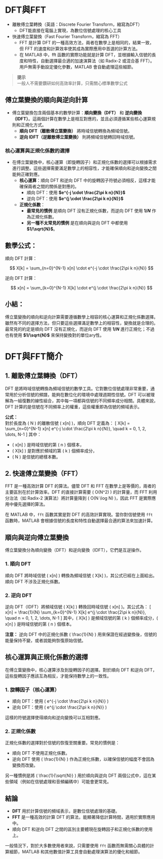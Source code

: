 # DFT與FFT
+ 離散傅立葉轉換（英語：Discrete Fourier Transform，縮寫為DFT）
  + DFT能直接在電腦上實現，為數位信號處理的核心工具
+ 快速傅立葉變換（Fast Fourier Transform，縮寫為 FFT）
  + FFT 是計算 DFT 的一種高效方法，兩者在數學上是相同的，結果一致，但 FFT 的速度和計算效率使其成為實際應用中首選的計算方法。
  + 在 MATLAB 中，fft 函數的實際功能就是計算 DFT，並根據輸入信號的長度和特性，自動選擇最合適的加速演算法（如 Radix-2 或混合基 FFT）。用戶無需手動設定優化參數，MATLAB 會自動處理這些細節。
> **提示**  
> 一般人不需要鑽研如何高效率計算，只需關心標準數學公式

## 傅立葉變換的順向與逆向計算
+ 傅立葉變換包含兩個基本的數學計算：**順向變換（DFT）** 和 **逆向變換（IDFT）**。這兩個計算在數學上是相互對應的，並且必須遵循某些核心運算規則和正規化方式。
  + **順向 DFT（離散傅立葉變換）** 將時域信號轉換為頻域信號。
  + **逆向 IDFT（逆離散傅立葉變換）** 則將頻域信號轉回時域信號。

### 核心運算與正規化係數的選擇
+ 在傅立葉變換中，核心運算（即旋轉因子）和正規化係數的選擇可以根據需求進行調整。這些選擇需要滿足數學上的相容性，才能確保順向和逆向變換之間能夠正確對應。
  + **核心運算**：順向 DFT 和逆向 DFT 中的旋轉因子符號必須相反，這樣才能確保兩者之間的關係是對應的。
    + 順向 DFT：使用 **$e^{-j \cdot \frac{2\pi k n}{N}}$**
    + 逆向 DFT：使用 **$e^{j \cdot \frac{2\pi k n}{N}}$**
  + **正規化係數**：
    + **最常見的慣例** 是順向 DFT 沒有正規化係數，而逆向 DFT 使用 **$1/N$** 作為正規化係數。
    + **另一種不太常見的慣例** 是在順向與逆向 DFT 中都使用 **$1/\sqrt{N}$**。

## 數學公式：

順向 DFT 計算：

$$
X[k] = \sum_{n=0}^{N-1} x[n] \cdot e^{-j \cdot \frac{2\pi k n}{N}}
$$

逆向 DFT 計算：

$$
x[n] = \sum_{k=0}^{N-1} X[k] \cdot e^{j \cdot \frac{2\pi k n}{N}}
$$

## 小結：

傅立葉變換的順向和逆向計算需要遵循數學上相容的核心運算和正規化係數選擇。雖然有不同的選擇方法，但只要這些選擇滿足數學上的相容性，變換就是合理的。最常見的約定是順向 DFT 沒有正規化，而逆向 DFT 使用 **$1/N$** 進行正規化；不過也有使用 **$1/\sqrt{N}$** 來保持變換對的單位ary性。

# DFT與FFT簡介

## 1. **離散傅立葉轉換（DFT）**
DFT 是將時域信號轉換為頻域信號的數學工具。它對數位信號處理非常重要，通常用於分析信號的頻譜，能夠在數位化的環境中處理週期性信號。DFT 可以被理解為一組復數的線性組合，其中每一項都與信號的不同頻率成分相關。具體來說，DFT 計算的是信號在不同頻率上的權重，這些權重即為信號的頻域表示。

**公式：**  
對於長度為 \( N \) 的離散信號 \( x[n] \)，順向 DFT 定義為：
\[
X[k] = \sum_{n=0}^{N-1} x[n] e^{-j \cdot \frac{2\pi k n}{N}}, \quad k = 0, 1, 2, \dots, N-1
\]
其中：
- \( x[n] \) 是時域信號的第 \( n \) 個樣本，
- \( X[k] \) 是對應於頻域的第 \( k \) 個頻率成分，
- \( N \) 是信號的總樣本數。

## 2. **快速傅立葉變換（FFT）**
FFT 是一種高效計算 DFT 的算法。儘管 DFT 和 FFT 在數學上是等價的，兩者的主要區別在於計算效率。DFT 的直接計算需要 \( O(N^2) \) 的計算量，而 FFT 利用分治法（如 Radix-2 演算法）將計算量降到 \( O(N \log N) \)，因此 FFT 是實際應用中優先選擇的算法。

在 MATLAB 中，`fft` 函數其實是對 DFT 的高效計算實現。當你對信號使用 `fft` 函數時，MATLAB 會根據信號的長度和特性自動選擇最合適的算法來加速計算。

## 順向與逆向傅立葉變換

傅立葉變換分為順向變換（DFT）和逆向變換（IDFT），它們是互逆操作。

### 1. **順向 DFT**
順向 DFT 將時域信號 \( x[n] \) 轉換為頻域信號 \( X[k] \)，其公式已經在上面給出。順向 DFT 不涉及正規化係數。

### 2. **逆向 DFT**
逆向 DFT（IDFT）將頻域信號 \( X[k] \) 轉換回時域信號 \( x[n] \)。其公式為：
\[
x[n] = \frac{1}{N} \sum_{k=0}^{N-1} X[k] e^{j \cdot \frac{2\pi k n}{N}}, \quad n = 0, 1, 2, \dots, N-1
\]
其中，\( X[k] \) 是頻域信號的第 \( k \) 個頻率成分，\( x[n] \) 是時域信號的第 \( n \) 個樣本。

**注意：** 逆向 DFT 中的正規化係數 \( \frac{1}{N} \) 用來保證在經過變換後，信號的能量保持不變，或者說能夠恢復原始信號。

## 核心運算與正規化係數的選擇

在傅立葉變換中，核心運算涉及到旋轉因子的選擇。對於順向 DFT 和逆向 DFT，這些旋轉因子應該互為相反，才能保持數學上的一致性。

### 1. **旋轉因子（核心運算）**
- 順向 DFT：使用 \( e^{-j \cdot \frac{2\pi k n}{N}} \)
- 逆向 DFT：使用 \( e^{j \cdot \frac{2\pi k n}{N}} \)

這樣的符號選擇使得順向和逆向變換可以互相對應。

### 2. **正規化係數**
正規化係數的選擇對於信號的恢復至關重要。常見的慣例是：
- 順向 DFT 不使用正規化係數。
- 逆向 DFT 使用 \( \frac{1}{N} \) 作為正規化係數，以確保信號的幅度不會因為變換而改變。

另一種慣例是將 \( \frac{1}{\sqrt{N}} \) 用於順向與逆向 DFT 兩個公式中，這在某些領域（例如在信號處理和音頻編碼中）可能會更常見。

## 結論
- **DFT** 用於計算信號的頻域表示，是數位信號處理的基礎。
- **FFT** 是一種高效的計算 DFT 的算法，能顯著降低計算時間，適用於實際應用中。
- 順向 DFT 和逆向 DFT 之間的區別主要體現在旋轉因子和正規化係數的使用上。

一般情況下，對於大多數使用者來說，只需要使用 `fft` 函數而無需關心具體的計算細節，MATLAB 和其他數值計算工具會自動處理演算法的優化和細節。
